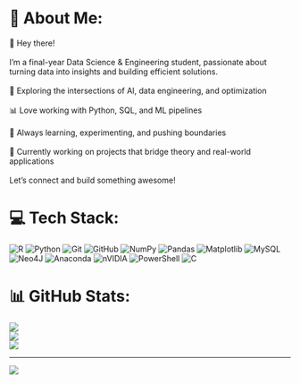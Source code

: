 # 💫 About Me:
👋 Hey there!<br><br>I’m a final-year Data Science & Engineering student, passionate about turning data into insights and building efficient solutions.<br><br>🔭 Exploring the intersections of AI, data engineering, and optimization<br><br>📊 Love working with Python, SQL, and ML pipelines<br><br>🚀 Always learning, experimenting, and pushing boundaries<br><br>🌱 Currently working on projects that bridge theory and real-world applications<br><br>Let’s connect and build something awesome!


# 💻 Tech Stack:
![R](https://img.shields.io/badge/r-%23276DC3.svg?style=for-the-badge&logo=r&logoColor=white) ![Python](https://img.shields.io/badge/python-3670A0?style=for-the-badge&logo=python&logoColor=ffdd54) ![Git](https://img.shields.io/badge/git-%23F05033.svg?style=for-the-badge&logo=git&logoColor=white) ![GitHub](https://img.shields.io/badge/github-%23121011.svg?style=for-the-badge&logo=github&logoColor=white) ![NumPy](https://img.shields.io/badge/numpy-%23013243.svg?style=for-the-badge&logo=numpy&logoColor=white) ![Pandas](https://img.shields.io/badge/pandas-%23150458.svg?style=for-the-badge&logo=pandas&logoColor=white) ![Matplotlib](https://img.shields.io/badge/Matplotlib-%23ffffff.svg?style=for-the-badge&logo=Matplotlib&logoColor=black) ![MySQL](https://img.shields.io/badge/mysql-4479A1.svg?style=for-the-badge&logo=mysql&logoColor=white) ![Neo4J](https://img.shields.io/badge/Neo4j-008CC1?style=for-the-badge&logo=neo4j&logoColor=white) ![Anaconda](https://img.shields.io/badge/Anaconda-%2344A833.svg?style=for-the-badge&logo=anaconda&logoColor=white) ![nVIDIA](https://img.shields.io/badge/cuda-000000.svg?style=for-the-badge&logo=nVIDIA&logoColor=green) ![PowerShell](https://img.shields.io/badge/PowerShell-%235391FE.svg?style=for-the-badge&logo=powershell&logoColor=white) ![C](https://img.shields.io/badge/c-%2300599C.svg?style=for-the-badge&logo=c&logoColor=white)
# 📊 GitHub Stats:
![](https://github-readme-stats.vercel.app/api?username=jorgebrc&theme=dark&hide_border=false&include_all_commits=false&count_private=true)<br/>
![](https://nirzak-streak-stats.vercel.app/?user=jorgebrc&theme=dark&hide_border=false)<br/>
![](https://github-readme-stats.vercel.app/api/top-langs/?username=jorgebrc&theme=dark&hide_border=false&include_all_commits=false&count_private=true&layout=compact)

---
[![](https://visitcount.itsvg.in/api?id=jorgebrc&icon=0&color=0)](https://visitcount.itsvg.in)

<!-- Proudly created with GPRM ( https://gprm.itsvg.in ) -->
